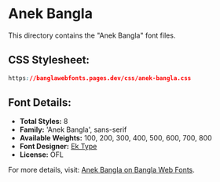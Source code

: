 # Anek Bangla

This directory contains the "Anek Bangla" font files.

## CSS Stylesheet:
```css
https://banglawebfonts.pages.dev/css/anek-bangla.css
```

## Font Details:
- **Total Styles:** 8
- **Family:** 'Anek Bangla', sans-serif
- **Available Weights:** 100, 200, 300, 400, 500, 600, 700, 800
- **Font Designer:** [Ek Type](https://ektype.in/)
- **License:** OFL

For more details, visit: [Anek Bangla on Bangla Web Fonts](https://banglawebfonts.pages.dev/anek-bangla/#about).